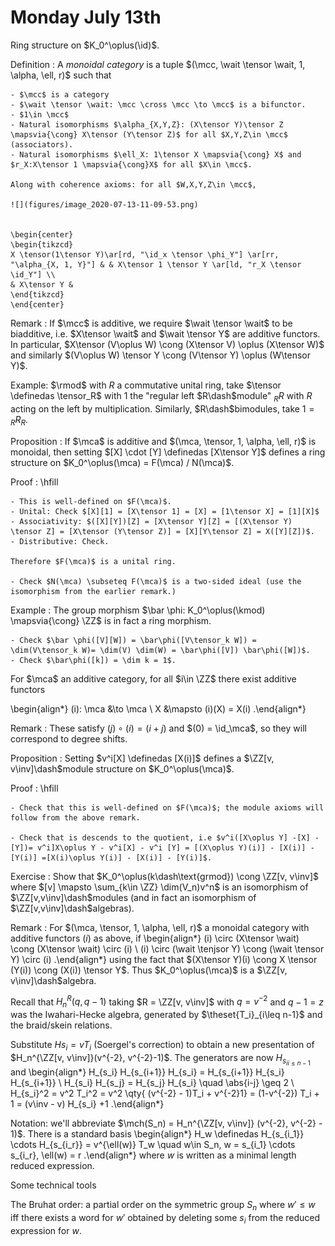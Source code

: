# Monday July 13th

Ring structure on $K_0^\oplus(\id)$.

Definition
:   A *monoidal category* is a tuple $(\mcc, \wait \tensor \wait, 1, \alpha, \ell, r)$ such that
  
    - $\mcc$ is a category
    - $\wait \tensor \wait: \mcc \cross \mcc \to \mcc$ is a bifunctor.
    - $1\in \mcc$
    - Natural isomorphisms $\alpha_{X,Y,Z}: (X\tensor Y)\tensor Z \mapsvia{\cong} X\tensor (Y\tensor Z)$ for all $X,Y,Z\in \mcc$ (associators).
    - Natural isomorphisms $\ell_X: 1\tensor X \mapsvia{\cong} X$ and $r_X:X\tensor 1 \mapsvia{\cong}X$ for all $X\in \mcc$.
    
    Along with coherence axioms: for all $W,X,Y,Z\in \mcc$,

    ![](figures/image_2020-07-13-11-09-53.png)


    \begin{center}
    \begin{tikzcd}
    X \tensor(1\tensor Y)\ar[rd, "\id_x \tensor \phi_Y"] \ar[rr, "\alpha_{X, 1, Y}"] & & X\tensor 1 \tensor Y \ar[ld, "r_X \tensor \id_Y"] \\
    & X\tensor Y &
    \end{tikzcd}
    \end{center}


Remark
: If $\mcc$ is additive, we require $\wait \tensor \wait$ to be biadditive, i.e. $X\tensor \wait$ and $\wait \tensor Y$ are additive functors.
  In particular, $X\tensor (V\oplus W) \cong (X\tensor V) \oplus (X\tensor W)$ and similarly $(V\oplus W) \tensor Y \cong (V\tensor Y) \oplus (W\tensor Y)$.

Example: $\rmod$ with $R$ a commutative unital ring, take $\tensor \definedas \tensor_R$ with $1$ the "regular left $R\dash$module" ${}_R R$ with $R$ acting on the left by multiplication.
Similarly, $R\dash$bimodules, take $1 = {}_R R_R$.

Proposition
: If $\mca$ is additive and $(\mca, \tensor, 1, \alpha, \ell, r)$ is monoidal, then setting $[X] \cdot [Y] \definedas [X\tensor Y]$ defines a ring structure on $K_0^\oplus(\mca) = F(\mca) / N(\mca)$.

Proof
:   \hfill

    - This is well-defined on $F(\mca)$.
    - Unital: Check $[X][1] = [X\tensor 1] = [X] = [1\tensor X] = [1][X]$
    - Associativity: $([X][Y])[Z] = [X\tensor Y][Z] = [(X\tensor Y) \tensor Z] = [X\tensor (Y\tensor Z)] = [X][Y\tensor Z] = X([Y][Z])$.
    - Distributive: Check.
    
    Therefore $F(\mca)$ is a unital ring.

    - Check $N(\mca) \subseteq F(\mca)$ is a two-sided ideal (use the isomorphism from the earlier remark.)


Example
:   The group morphism $\bar \phi: K_0^\oplus(\kmod) \mapsvia{\cong} \ZZ$ is in fact a ring morphism.

    - Check $\bar \phi([V][W]) = \bar\phi([V\tensor_k W]) = \dim(V\tensor_k W)= \dim(V) \dim(W) = \bar\phi([V]) \bar\phi([W])$.
    - Check $\bar\phi([k]) = \dim k = 1$.

For $\mca$ an additive category, for all $i\in \ZZ$ there exist additive functors

\begin{align*}
(i): \mca &\to \mca \\
X &\mapsto (i)(X) = X(i)
.\end{align*}

Remark
: These satisfy $(j) \circ (i) = (i+j)$ and $(0) = \id_\mca$, so they will correspond to degree shifts.

Proposition
: Setting $v^i[X] \definedas [X(i)]$ defines a $\ZZ[v, v\inv]\dash$module structure on $K_0^\oplus(\mca)$.

Proof
:   \hfill

    - Check that this is well-defined on $F(\mca)$; the module axioms will follow from the above remark.

    - Check that is descends to the quotient, i.e $v^i([X\oplus Y] -[X] - [Y])= v^i]X\oplus Y - v^i[X] - v^i [Y] = [(X\oplus Y)(i)] - [X(i)] - [Y(i)] =[X(i)\oplus Y(i)] - [X(i)] - [Y(i)]$.

Exercise
: Show that $K_0^\oplus(k\dash\text{grmod}) \cong \ZZ[v, v\inv]$ where $[v] \mapsto \sum_{k\in \ZZ} \dim(V_n)v^n$ is an isomorphism of $\ZZ[v,v\inv]\dash$modules (and in fact an isomorphism of $\ZZ[v,v\inv]\dash$algebras).

Remark
:   For $(\mca, \tensor, 1, \alpha, \ell, r)$ a monoidal category with additive functors $(i)$ as above, if
    \begin{align*}
    (i) \circ (X\tensor \wait) \cong (X\tensor \wait) \circ (i) \\
    (i) \circ (\wait \tenjsor Y) \cong (\wait \tensor Y) \circ (i) 
    .\end{align*}
    using the fact that $(X\tensor Y)(i) \cong X \tensor (Y(i)) \cong (X(i)) \tensor Y$.
    Thus $K_0^\oplus(\mca)$ is a $\ZZ[v, v\inv]\dash$algebra.

Recall that $H_n^R(q, q-1)$ taking $R = \ZZ[v, v\inv]$ with $q=v^{-2}$ and $q-1 = z$ was the Iwahari-Hecke algebra, generated by $\theset{T_i}_{i\leq n-1}$ and the braid/skein relations.

Substitute $Hs_i = vT_i$ (Soergel's correction) to obtain a new presentation of $H_n^{\ZZ[v, v\inv]}(v^{-2}, v^{-2}-1)$.
The generators are now $H_{s_i}_{i\leq n-1}$ and 
\begin{align*}
H_{s_i} H_{s_{i+1}} H_{s_i} = H_{s_{i+1}} H_{s_i} H_{s_{i+1}} \\
H_{s_i} H_{s_j} = H_{s_j} H_{s_i} \quad \abs{i-j} \geq 2 \\
H_{s_i}^2 = v^2 T_i^2 = v^2 \qty{ (v^{-2} - 1)T_i + v^{-2}1} = (1-v^{-2}) T_i + 1 = (v\inv - v) H_{s_i} +1
.\end{align*}

Notation: we'll abbreviate $\mch(S_n) = H_n^{\ZZ[v, v\inv]} (v^{-2}, v^{-2} - 1)$.
There is a standard basis
\begin{align*}
H_w \definedas H_{s_{i_1}} \cdots H_{s_{i_r}} = v^{\ell(w)} T_w \quad w\in S_n, w = s_{i_1} \cdots s_{i_r}, \ell(w) = r
.\end{align*}
where $w$ is written as a minimal length reduced expression.

Some technical tools

The Bruhat order: a partial order on the symmetric group $S_n$ where $w'\leq w$ iff there exists a word for $w'$ obtained by deleting some $s_i$ from the reduced expression for $w$.

